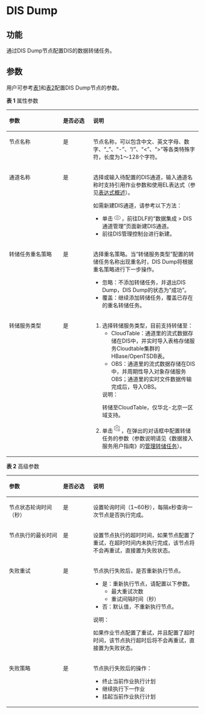 # DIS Dump<a name="dayu_01_0445"></a>

## 功能<a name="zh-cn_topic_0121253875_section44280035173841"></a>

通过DIS Dump节点配置DIS的数据转储任务。

## 参数<a name="zh-cn_topic_0121253875_section6331447317395"></a>

用户可参考[表1](#zh-cn_topic_0121253875_table3764823994826)和[表2](#zh-cn_topic_0121253875_table58040457102411)配置DIS Dump节点的参数。

**表 1**  属性参数

<a name="zh-cn_topic_0121253875_table3764823994826"></a>
<table><thead align="left"><tr id="zh-cn_topic_0121253875_row3170822394826"><th class="cellrowborder" valign="top" width="28.07%" id="mcps1.2.4.1.1"><p id="zh-cn_topic_0121253875_p2984581994826"><a name="zh-cn_topic_0121253875_p2984581994826"></a><a name="zh-cn_topic_0121253875_p2984581994826"></a>参数</p>
</th>
<th class="cellrowborder" valign="top" width="15.659999999999998%" id="mcps1.2.4.1.2"><p id="zh-cn_topic_0121253875_p159227094826"><a name="zh-cn_topic_0121253875_p159227094826"></a><a name="zh-cn_topic_0121253875_p159227094826"></a>是否必选</p>
</th>
<th class="cellrowborder" valign="top" width="56.269999999999996%" id="mcps1.2.4.1.3"><p id="zh-cn_topic_0121253875_p6186505494826"><a name="zh-cn_topic_0121253875_p6186505494826"></a><a name="zh-cn_topic_0121253875_p6186505494826"></a>说明</p>
</th>
</tr>
</thead>
<tbody><tr id="zh-cn_topic_0121253875_row1991457694826"><td class="cellrowborder" valign="top" width="28.07%" headers="mcps1.2.4.1.1 "><p id="zh-cn_topic_0121253875_p246794194826"><a name="zh-cn_topic_0121253875_p246794194826"></a><a name="zh-cn_topic_0121253875_p246794194826"></a>节点名称</p>
</td>
<td class="cellrowborder" valign="top" width="15.659999999999998%" headers="mcps1.2.4.1.2 "><p id="zh-cn_topic_0121253875_p6568554794826"><a name="zh-cn_topic_0121253875_p6568554794826"></a><a name="zh-cn_topic_0121253875_p6568554794826"></a>是</p>
</td>
<td class="cellrowborder" valign="top" width="56.269999999999996%" headers="mcps1.2.4.1.3 "><p id="zh-cn_topic_0121253875_p1892909794826"><a name="zh-cn_topic_0121253875_p1892909794826"></a><a name="zh-cn_topic_0121253875_p1892909794826"></a><span id="zh-cn_topic_0121253875_zh-cn_topic_0099822521_text44323307153939"><a name="zh-cn_topic_0121253875_zh-cn_topic_0099822521_text44323307153939"></a><a name="zh-cn_topic_0121253875_zh-cn_topic_0099822521_text44323307153939"></a>节点</span>名称，可以包含中文、英文字母、数字、<span class="parmvalue" id="zh-cn_topic_0121253875_zh-cn_topic_0099822521_zh-cn_topic_0099822521_parmvalue38166764101253"><a name="zh-cn_topic_0121253875_zh-cn_topic_0099822521_zh-cn_topic_0099822521_parmvalue38166764101253"></a><a name="zh-cn_topic_0121253875_zh-cn_topic_0099822521_zh-cn_topic_0099822521_parmvalue38166764101253"></a>“_”</span>、<span class="parmvalue" id="zh-cn_topic_0121253875_zh-cn_topic_0099822521_zh-cn_topic_0099822521_parmvalue4500149101253"><a name="zh-cn_topic_0121253875_zh-cn_topic_0099822521_zh-cn_topic_0099822521_parmvalue4500149101253"></a><a name="zh-cn_topic_0121253875_zh-cn_topic_0099822521_zh-cn_topic_0099822521_parmvalue4500149101253"></a>“-”</span>、<span class="parmvalue" id="zh-cn_topic_0121253875_zh-cn_topic_0099822521_parmvalue3773104413412"><a name="zh-cn_topic_0121253875_zh-cn_topic_0099822521_parmvalue3773104413412"></a><a name="zh-cn_topic_0121253875_zh-cn_topic_0099822521_parmvalue3773104413412"></a>“/”</span>、<span class="parmvalue" id="zh-cn_topic_0121253875_zh-cn_topic_0099822521_zh-cn_topic_0099822521_parmvalue28967750101253"><a name="zh-cn_topic_0121253875_zh-cn_topic_0099822521_zh-cn_topic_0099822521_parmvalue28967750101253"></a><a name="zh-cn_topic_0121253875_zh-cn_topic_0099822521_zh-cn_topic_0099822521_parmvalue28967750101253"></a>“&lt;”</span>、<span class="parmvalue" id="zh-cn_topic_0121253875_zh-cn_topic_0099822521_zh-cn_topic_0099822521_parmvalue64686408101253"><a name="zh-cn_topic_0121253875_zh-cn_topic_0099822521_zh-cn_topic_0099822521_parmvalue64686408101253"></a><a name="zh-cn_topic_0121253875_zh-cn_topic_0099822521_zh-cn_topic_0099822521_parmvalue64686408101253"></a>“&gt;”</span>等各类特殊字符，长度为1～128个字符。</p>
</td>
</tr>
<tr id="zh-cn_topic_0121253875_row3614415394826"><td class="cellrowborder" valign="top" width="28.07%" headers="mcps1.2.4.1.1 "><p id="zh-cn_topic_0121253875_p4199531294826"><a name="zh-cn_topic_0121253875_p4199531294826"></a><a name="zh-cn_topic_0121253875_p4199531294826"></a>通道名称</p>
</td>
<td class="cellrowborder" valign="top" width="15.659999999999998%" headers="mcps1.2.4.1.2 "><p id="zh-cn_topic_0121253875_p4617707494826"><a name="zh-cn_topic_0121253875_p4617707494826"></a><a name="zh-cn_topic_0121253875_p4617707494826"></a>是</p>
</td>
<td class="cellrowborder" valign="top" width="56.269999999999996%" headers="mcps1.2.4.1.3 "><p id="zh-cn_topic_0121253875_p4935552994826"><a name="zh-cn_topic_0121253875_p4935552994826"></a><a name="zh-cn_topic_0121253875_p4935552994826"></a>选择或输入待配置的DIS通道，输入通道名称时支持引用作业参数和使用EL表达式（参见<a href="表达式概述.md#dayu_01_0494">表达式概述</a>）。</p>
<div class="p" id="zh-cn_topic_0121253875_p95346593"><a name="zh-cn_topic_0121253875_p95346593"></a><a name="zh-cn_topic_0121253875_p95346593"></a>如需新建DIS通道，请参考以下方法：<a name="zh-cn_topic_0121253875_zh-cn_topic_0118184395_zh-cn_topic_0099822521_ul46080727105259"></a><a name="zh-cn_topic_0121253875_zh-cn_topic_0118184395_zh-cn_topic_0099822521_ul46080727105259"></a><ul id="zh-cn_topic_0121253875_zh-cn_topic_0118184395_zh-cn_topic_0099822521_ul46080727105259"><li>单击<a name="zh-cn_topic_0121253875_zh-cn_topic_0118184395_image274717447175"></a><a name="zh-cn_topic_0121253875_zh-cn_topic_0118184395_image274717447175"></a><span><img id="zh-cn_topic_0121253875_zh-cn_topic_0118184395_image274717447175" src="figures/view.png"></span>，前往<span id="zh-cn_topic_0121253875_zh-cn_topic_0118184395_text193286818514"><a name="zh-cn_topic_0121253875_zh-cn_topic_0118184395_text193286818514"></a><a name="zh-cn_topic_0121253875_zh-cn_topic_0118184395_text193286818514"></a>DLF</span>的<span class="menucascade" id="zh-cn_topic_0121253875_zh-cn_topic_0118184395_menucascade1534810181012"><a name="zh-cn_topic_0121253875_zh-cn_topic_0118184395_menucascade1534810181012"></a><a name="zh-cn_topic_0121253875_zh-cn_topic_0118184395_menucascade1534810181012"></a>“<span class="uicontrol" id="zh-cn_topic_0121253875_zh-cn_topic_0118184395_uicontrol1821923716"><a name="zh-cn_topic_0121253875_zh-cn_topic_0118184395_uicontrol1821923716"></a><a name="zh-cn_topic_0121253875_zh-cn_topic_0118184395_uicontrol1821923716"></a><span id="zh-cn_topic_0121253875_zh-cn_topic_0118184395_text1795713398114"><a name="zh-cn_topic_0121253875_zh-cn_topic_0118184395_text1795713398114"></a><a name="zh-cn_topic_0121253875_zh-cn_topic_0118184395_text1795713398114"></a>数据集成</span></span> &gt; <span class="uicontrol" id="zh-cn_topic_0121253875_zh-cn_topic_0118184395_uicontrol183957281017"><a name="zh-cn_topic_0121253875_zh-cn_topic_0118184395_uicontrol183957281017"></a><a name="zh-cn_topic_0121253875_zh-cn_topic_0118184395_uicontrol183957281017"></a><span id="zh-cn_topic_0121253875_zh-cn_topic_0118184395_text63331510212"><a name="zh-cn_topic_0121253875_zh-cn_topic_0118184395_text63331510212"></a><a name="zh-cn_topic_0121253875_zh-cn_topic_0118184395_text63331510212"></a>DIS通道管理</span></span>”</span>页面新建DIS通道。</li><li>前往DIS管理控制台进行新建。</li></ul>
</div>
</td>
</tr>
<tr id="zh-cn_topic_0121253875_row14291718181712"><td class="cellrowborder" valign="top" width="28.07%" headers="mcps1.2.4.1.1 "><p id="zh-cn_topic_0121253875_p10291131819173"><a name="zh-cn_topic_0121253875_p10291131819173"></a><a name="zh-cn_topic_0121253875_p10291131819173"></a>转储任务重名策略</p>
</td>
<td class="cellrowborder" valign="top" width="15.659999999999998%" headers="mcps1.2.4.1.2 "><p id="zh-cn_topic_0121253875_p529118186177"><a name="zh-cn_topic_0121253875_p529118186177"></a><a name="zh-cn_topic_0121253875_p529118186177"></a>是</p>
</td>
<td class="cellrowborder" valign="top" width="56.269999999999996%" headers="mcps1.2.4.1.3 "><p id="zh-cn_topic_0121253875_p132911518151713"><a name="zh-cn_topic_0121253875_p132911518151713"></a><a name="zh-cn_topic_0121253875_p132911518151713"></a>选择重名策略。当<span class="parmname" id="zh-cn_topic_0121253875_parmname1646103304920"><a name="zh-cn_topic_0121253875_parmname1646103304920"></a><a name="zh-cn_topic_0121253875_parmname1646103304920"></a>“转储服务类型”</span>配置的转储任务名称出现重名时，<span id="zh-cn_topic_0121253875_text149948227530"><a name="zh-cn_topic_0121253875_text149948227530"></a><a name="zh-cn_topic_0121253875_text149948227530"></a>DIS Dump</span>将根据重名策略进行下一步操作。</p>
<a name="zh-cn_topic_0121253875_ul11938101612190"></a><a name="zh-cn_topic_0121253875_ul11938101612190"></a><ul id="zh-cn_topic_0121253875_ul11938101612190"><li>忽略：不添加转储任务，并退出<span id="zh-cn_topic_0121253875_text109311327231"><a name="zh-cn_topic_0121253875_text109311327231"></a><a name="zh-cn_topic_0121253875_text109311327231"></a>DIS Dump</span>，<span id="zh-cn_topic_0121253875_text7969335101619"><a name="zh-cn_topic_0121253875_text7969335101619"></a><a name="zh-cn_topic_0121253875_text7969335101619"></a>DIS Dump</span>的状态为<span class="parmvalue" id="zh-cn_topic_0121253875_parmvalue4262185210167"><a name="zh-cn_topic_0121253875_parmvalue4262185210167"></a><a name="zh-cn_topic_0121253875_parmvalue4262185210167"></a>“成功”</span>。</li><li>覆盖：继续添加转储任务，覆盖已存在的重名转储任务。</li></ul>
</td>
</tr>
<tr id="zh-cn_topic_0121253875_row4273161092410"><td class="cellrowborder" valign="top" width="28.07%" headers="mcps1.2.4.1.1 "><p id="zh-cn_topic_0121253875_p20275510172415"><a name="zh-cn_topic_0121253875_p20275510172415"></a><a name="zh-cn_topic_0121253875_p20275510172415"></a>转储服务类型</p>
</td>
<td class="cellrowborder" valign="top" width="15.659999999999998%" headers="mcps1.2.4.1.2 "><p id="zh-cn_topic_0121253875_p1127591032414"><a name="zh-cn_topic_0121253875_p1127591032414"></a><a name="zh-cn_topic_0121253875_p1127591032414"></a>是</p>
</td>
<td class="cellrowborder" valign="top" width="56.269999999999996%" headers="mcps1.2.4.1.3 "><a name="zh-cn_topic_0121253875_ol168716015365"></a><a name="zh-cn_topic_0121253875_ol168716015365"></a><ol id="zh-cn_topic_0121253875_ol168716015365"><li>选择转储服务类型，目前支持转储至：<a name="zh-cn_topic_0121253875_ul7848154215135"></a><a name="zh-cn_topic_0121253875_ul7848154215135"></a><ul id="zh-cn_topic_0121253875_ul7848154215135"><li>CloudTable：通道里的流式数据存储在DIS中，并实时导入表格存储服务Cloudtable集群的HBase/OpenTSDB表。</li><li>OBS：通道里的流式数据存储在DIS中，并周期性导入对象存储服务OBS；通道里的实时文件数据传输完成后，导入OBS。</li></ul>
<div class="note" id="zh-cn_topic_0121253875_note13681207140"><a name="zh-cn_topic_0121253875_note13681207140"></a><a name="zh-cn_topic_0121253875_note13681207140"></a><span class="notetitle"> 说明： </span><div class="notebody"><p id="zh-cn_topic_0121253875_p66826031418"><a name="zh-cn_topic_0121253875_p66826031418"></a><a name="zh-cn_topic_0121253875_p66826031418"></a>转储至CloudTable，仅华北-北京一区域支持。</p>
</div></div>
</li><li>单击<a name="zh-cn_topic_0121253875_image1184814309555"></a><a name="zh-cn_topic_0121253875_image1184814309555"></a><span><img id="zh-cn_topic_0121253875_image1184814309555" src="figures/node_config.png"></span>，在弹出的对话框中配置转储任务的参数（参数说明请见<span id="zh-cn_topic_0121253875_cite887170123617"><a name="zh-cn_topic_0121253875_cite887170123617"></a><a name="zh-cn_topic_0121253875_cite887170123617"></a>《数据接入服务用户指南》</span>的<a href="https://support.huaweicloud.com/usermanual-dis/dis_01_0047.html" target="_blank" rel="noopener noreferrer">管理转储任务</a>）。</li></ol>
</td>
</tr>
</tbody>
</table>

**表 2**  高级参数

<a name="zh-cn_topic_0121253875_table58040457102411"></a>
<table><thead align="left"><tr id="zh-cn_topic_0121253875_zh-cn_topic_0099822521_row27216578102411"><th class="cellrowborder" valign="top" width="28.07%" id="mcps1.2.4.1.1"><p id="zh-cn_topic_0121253875_zh-cn_topic_0099822521_p57059205102411"><a name="zh-cn_topic_0121253875_zh-cn_topic_0099822521_p57059205102411"></a><a name="zh-cn_topic_0121253875_zh-cn_topic_0099822521_p57059205102411"></a>参数</p>
</th>
<th class="cellrowborder" valign="top" width="15.659999999999998%" id="mcps1.2.4.1.2"><p id="zh-cn_topic_0121253875_zh-cn_topic_0099822521_p58392901102411"><a name="zh-cn_topic_0121253875_zh-cn_topic_0099822521_p58392901102411"></a><a name="zh-cn_topic_0121253875_zh-cn_topic_0099822521_p58392901102411"></a>是否必选</p>
</th>
<th class="cellrowborder" valign="top" width="56.269999999999996%" id="mcps1.2.4.1.3"><p id="zh-cn_topic_0121253875_zh-cn_topic_0099822521_p32204521102411"><a name="zh-cn_topic_0121253875_zh-cn_topic_0099822521_p32204521102411"></a><a name="zh-cn_topic_0121253875_zh-cn_topic_0099822521_p32204521102411"></a>说明</p>
</th>
</tr>
</thead>
<tbody><tr id="zh-cn_topic_0121253875_zh-cn_topic_0099822521_row51612113175"><td class="cellrowborder" valign="top" width="28.07%" headers="mcps1.2.4.1.1 "><p id="zh-cn_topic_0121253875_zh-cn_topic_0099822521_p416115112178"><a name="zh-cn_topic_0121253875_zh-cn_topic_0099822521_p416115112178"></a><a name="zh-cn_topic_0121253875_zh-cn_topic_0099822521_p416115112178"></a>节点状态轮询时间（秒）</p>
</td>
<td class="cellrowborder" valign="top" width="15.659999999999998%" headers="mcps1.2.4.1.2 "><p id="zh-cn_topic_0121253875_zh-cn_topic_0099822521_p101615110176"><a name="zh-cn_topic_0121253875_zh-cn_topic_0099822521_p101615110176"></a><a name="zh-cn_topic_0121253875_zh-cn_topic_0099822521_p101615110176"></a>是</p>
</td>
<td class="cellrowborder" valign="top" width="56.269999999999996%" headers="mcps1.2.4.1.3 "><p id="zh-cn_topic_0121253875_zh-cn_topic_0099822521_p4161191101716"><a name="zh-cn_topic_0121253875_zh-cn_topic_0099822521_p4161191101716"></a><a name="zh-cn_topic_0121253875_zh-cn_topic_0099822521_p4161191101716"></a>设置轮询时间（1~60秒），每隔x秒查询一次<span id="zh-cn_topic_0121253875_zh-cn_topic_0099822521_text1526241235118"><a name="zh-cn_topic_0121253875_zh-cn_topic_0099822521_text1526241235118"></a><a name="zh-cn_topic_0121253875_zh-cn_topic_0099822521_text1526241235118"></a>节点</span>是否执行完成。</p>
</td>
</tr>
<tr id="zh-cn_topic_0121253875_zh-cn_topic_0099822521_row5101045193916"><td class="cellrowborder" valign="top" width="28.07%" headers="mcps1.2.4.1.1 "><p id="zh-cn_topic_0121253875_zh-cn_topic_0099822521_p147314419397"><a name="zh-cn_topic_0121253875_zh-cn_topic_0099822521_p147314419397"></a><a name="zh-cn_topic_0121253875_zh-cn_topic_0099822521_p147314419397"></a>节点执行的最长时间</p>
</td>
<td class="cellrowborder" valign="top" width="15.659999999999998%" headers="mcps1.2.4.1.2 "><p id="zh-cn_topic_0121253875_zh-cn_topic_0099822521_p610124511390"><a name="zh-cn_topic_0121253875_zh-cn_topic_0099822521_p610124511390"></a><a name="zh-cn_topic_0121253875_zh-cn_topic_0099822521_p610124511390"></a>是</p>
</td>
<td class="cellrowborder" valign="top" width="56.269999999999996%" headers="mcps1.2.4.1.3 "><p id="zh-cn_topic_0121253875_zh-cn_topic_0099822521_p11011456393"><a name="zh-cn_topic_0121253875_zh-cn_topic_0099822521_p11011456393"></a><a name="zh-cn_topic_0121253875_zh-cn_topic_0099822521_p11011456393"></a>设置<span id="zh-cn_topic_0121253875_zh-cn_topic_0099822521_text380131541112"><a name="zh-cn_topic_0121253875_zh-cn_topic_0099822521_text380131541112"></a><a name="zh-cn_topic_0121253875_zh-cn_topic_0099822521_text380131541112"></a>节点</span>执行的超时时间，如果<span id="zh-cn_topic_0121253875_zh-cn_topic_0099822521_text1944213322118"><a name="zh-cn_topic_0121253875_zh-cn_topic_0099822521_text1944213322118"></a><a name="zh-cn_topic_0121253875_zh-cn_topic_0099822521_text1944213322118"></a>节点</span>配置了重试，在超时时间内未执行完成，该节点将不会再重试，直接置为失败状态。</p>
</td>
</tr>
<tr id="zh-cn_topic_0121253875_zh-cn_topic_0099822521_row58429402102411"><td class="cellrowborder" valign="top" width="28.07%" headers="mcps1.2.4.1.1 "><p id="zh-cn_topic_0121253875_zh-cn_topic_0099822521_p5533912102858"><a name="zh-cn_topic_0121253875_zh-cn_topic_0099822521_p5533912102858"></a><a name="zh-cn_topic_0121253875_zh-cn_topic_0099822521_p5533912102858"></a>失败重试</p>
</td>
<td class="cellrowborder" valign="top" width="15.659999999999998%" headers="mcps1.2.4.1.2 "><p id="zh-cn_topic_0121253875_zh-cn_topic_0099822521_p45593742102858"><a name="zh-cn_topic_0121253875_zh-cn_topic_0099822521_p45593742102858"></a><a name="zh-cn_topic_0121253875_zh-cn_topic_0099822521_p45593742102858"></a>是</p>
</td>
<td class="cellrowborder" valign="top" width="56.269999999999996%" headers="mcps1.2.4.1.3 "><p id="zh-cn_topic_0121253875_zh-cn_topic_0099822521_p2105628102858"><a name="zh-cn_topic_0121253875_zh-cn_topic_0099822521_p2105628102858"></a><a name="zh-cn_topic_0121253875_zh-cn_topic_0099822521_p2105628102858"></a><span id="zh-cn_topic_0121253875_zh-cn_topic_0099822521_text29185571161243"><a name="zh-cn_topic_0121253875_zh-cn_topic_0099822521_text29185571161243"></a><a name="zh-cn_topic_0121253875_zh-cn_topic_0099822521_text29185571161243"></a>节点</span>执行失败后，是否重新执行<span id="zh-cn_topic_0121253875_zh-cn_topic_0099822521_text58583828161245"><a name="zh-cn_topic_0121253875_zh-cn_topic_0099822521_text58583828161245"></a><a name="zh-cn_topic_0121253875_zh-cn_topic_0099822521_text58583828161245"></a>节点</span>。</p>
<a name="zh-cn_topic_0121253875_zh-cn_topic_0099822521_ul18950660102858"></a><a name="zh-cn_topic_0121253875_zh-cn_topic_0099822521_ul18950660102858"></a><ul id="zh-cn_topic_0121253875_zh-cn_topic_0099822521_ul18950660102858"><li>是：重新执行<span id="zh-cn_topic_0121253875_zh-cn_topic_0099822521_text19139245161248"><a name="zh-cn_topic_0121253875_zh-cn_topic_0099822521_text19139245161248"></a><a name="zh-cn_topic_0121253875_zh-cn_topic_0099822521_text19139245161248"></a>节点</span>，请配置以下参数。<a name="zh-cn_topic_0121253875_zh-cn_topic_0099822521_ul58608523102858"></a><a name="zh-cn_topic_0121253875_zh-cn_topic_0099822521_ul58608523102858"></a><ul id="zh-cn_topic_0121253875_zh-cn_topic_0099822521_ul58608523102858"><li>最大重试次数</li><li>重试间隔时间（秒）</li></ul>
</li><li>否：默认值，不重新执行<span id="zh-cn_topic_0121253875_zh-cn_topic_0099822521_text1328324161254"><a name="zh-cn_topic_0121253875_zh-cn_topic_0099822521_text1328324161254"></a><a name="zh-cn_topic_0121253875_zh-cn_topic_0099822521_text1328324161254"></a>节点</span>。</li></ul>
<div class="note" id="zh-cn_topic_0121253875_zh-cn_topic_0099822521_note69071033105815"><a name="zh-cn_topic_0121253875_zh-cn_topic_0099822521_note69071033105815"></a><a name="zh-cn_topic_0121253875_zh-cn_topic_0099822521_note69071033105815"></a><span class="notetitle"> 说明： </span><div class="notebody"><p id="zh-cn_topic_0121253875_zh-cn_topic_0099822521_p1590733314581"><a name="zh-cn_topic_0121253875_zh-cn_topic_0099822521_p1590733314581"></a><a name="zh-cn_topic_0121253875_zh-cn_topic_0099822521_p1590733314581"></a>如果作业节点配置了重试，并且配置了超时时间，该节点执行超时后将不会再重试，直接置为失败状态。</p>
</div></div>
</td>
</tr>
<tr id="zh-cn_topic_0121253875_zh-cn_topic_0099822521_row29541959102411"><td class="cellrowborder" valign="top" width="28.07%" headers="mcps1.2.4.1.1 "><p id="zh-cn_topic_0121253875_zh-cn_topic_0099822521_p13154928102858"><a name="zh-cn_topic_0121253875_zh-cn_topic_0099822521_p13154928102858"></a><a name="zh-cn_topic_0121253875_zh-cn_topic_0099822521_p13154928102858"></a>失败策略</p>
</td>
<td class="cellrowborder" valign="top" width="15.659999999999998%" headers="mcps1.2.4.1.2 "><p id="zh-cn_topic_0121253875_zh-cn_topic_0099822521_p58916261102858"><a name="zh-cn_topic_0121253875_zh-cn_topic_0099822521_p58916261102858"></a><a name="zh-cn_topic_0121253875_zh-cn_topic_0099822521_p58916261102858"></a>是</p>
</td>
<td class="cellrowborder" valign="top" width="56.269999999999996%" headers="mcps1.2.4.1.3 "><p id="zh-cn_topic_0121253875_zh-cn_topic_0099822521_p7487822102858"><a name="zh-cn_topic_0121253875_zh-cn_topic_0099822521_p7487822102858"></a><a name="zh-cn_topic_0121253875_zh-cn_topic_0099822521_p7487822102858"></a><span id="zh-cn_topic_0121253875_zh-cn_topic_0099822521_text5371194616130"><a name="zh-cn_topic_0121253875_zh-cn_topic_0099822521_text5371194616130"></a><a name="zh-cn_topic_0121253875_zh-cn_topic_0099822521_text5371194616130"></a>节点</span>执行失败后的操作：</p>
<a name="zh-cn_topic_0121253875_zh-cn_topic_0099822521_ul281538102858"></a><a name="zh-cn_topic_0121253875_zh-cn_topic_0099822521_ul281538102858"></a><ul id="zh-cn_topic_0121253875_zh-cn_topic_0099822521_ul281538102858"><li>终止当前作业执行计划</li><li>继续执行下一作业</li><li>挂起当前作业执行计划</li></ul>
</td>
</tr>
</tbody>
</table>

